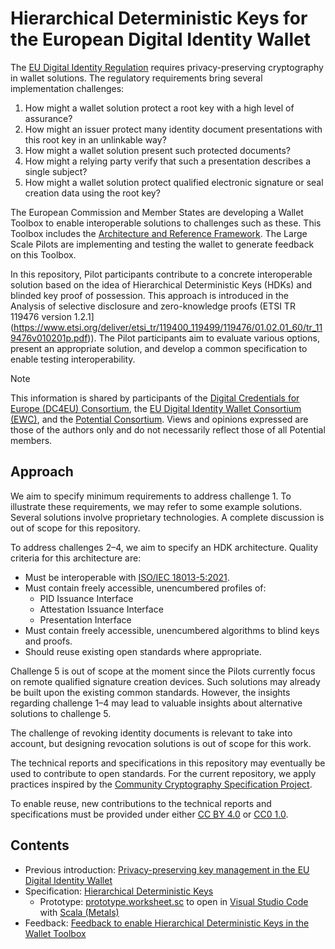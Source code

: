 # Hierarchical Deterministic Keys for the European Digital Identity Wallet

The [EU Digital Identity Regulation](https://eur-lex.europa.eu/eli/reg/2024/1183/oj) requires privacy-preserving cryptography in wallet solutions. The regulatory requirements bring several implementation challenges:

1. How might a wallet solution protect a root key with a high level of assurance?
2. How might an issuer protect many identity document presentations with this root key in an unlinkable way?
3. How might a wallet solution present such protected documents?
4. How might a relying party verify that such a presentation describes a single subject?
5. How might a wallet solution protect qualified electronic signature or seal creation data using the root key?

The European Commission and Member States are developing a Wallet Toolbox to enable interoperable solutions to challenges such as these. This Toolbox includes the [Architecture and Reference Framework](https://eu-digital-identity-wallet.github.io/eudi-doc-architecture-and-reference-framework/latest/arf/). The Large Scale Pilots are implementing and testing the wallet to generate feedback on this Toolbox.

In this repository, Pilot participants contribute to a concrete interoperable solution based on the idea of Hierarchical Deterministic Keys (HDKs) and blinded key proof of possession. This approach is introduced in the Analysis of selective disclosure and zero-knowledge proofs (ETSI TR 119476 version 1.2.1](https://www.etsi.org/deliver/etsi_tr/119400_119499/119476/01.02.01_60/tr_119476v010201p.pdf)). The Pilot participants aim to evaluate various options, present an appropriate solution, and develop a common specification to enable testing interoperability.

> [!NOTE]
> This information is shared by participants of the [Digital Credentials for Europe (DC4EU) Consortium](https://www.dc4eu.eu), the [EU Digital Identity Wallet Consortium (EWC)](https://eudiwalletconsortium.org), and the [Potential Consortium](https://www.digital-identity-wallet.eu). Views and opinions expressed are those of the authors only and do not necessarily reflect those of all Potential members.

## Approach

We aim to specify minimum requirements to address challenge 1. To illustrate these requirements, we may refer to some example solutions. Several solutions involve proprietary technologies. A complete discussion is out of scope for this repository.

To address challenges 2–4, we aim to specify an HDK architecture. Quality criteria for this architecture are:

- Must be interoperable with [ISO/IEC 18013-5:2021](https://www.iso.org/standard/69084.html).
- Must contain freely accessible, unencumbered profiles of:
  - PID Issuance Interface
  - Attestation Issuance Interface
  - Presentation Interface
- Must contain freely accessible, unencumbered algorithms to blind keys and proofs.
- Should reuse existing open standards where appropriate.

Challenge 5 is out of scope at the moment since the Pilots currently focus on remote qualified signature creation devices. Such solutions may already be built upon the existing common standards. However, the insights regarding challenge 1–4 may lead to valuable insights about alternative solutions to challenge 5.

The challenge of revoking identity documents is relevant to take into account, but designing revocation solutions is out of scope for this work.

The technical reports and specifications in this repository may eventually be used to contribute to open standards. For the current repository, we apply practices inspired by the [Community Cryptography Specification Project](https://github.com/C2SP/C2SP).

To enable reuse, new contributions to the technical reports and specifications must be provided under either [CC BY 4.0](https://creativecommons.org/licenses/by/4.0/) or [CC0 1.0](https://creativecommons.org/publicdomain/zero/1.0/).

## Contents

- Previous introduction: [Privacy-preserving key management in the EU Digital Identity Wallet](context.md)
- Specification: [Hierarchical Deterministic Keys](keys.md)
  - Prototype: [prototype.worksheet.sc](prototype.worksheet.sc) to open in [Visual Studio Code](https://code.visualstudio.com) with [Scala (Metals)](https://marketplace.visualstudio.com/items?itemName=scalameta.metals)
- Feedback: [Feedback to enable Hierarchical Deterministic Keys in the Wallet Toolbox](feedback.md)
